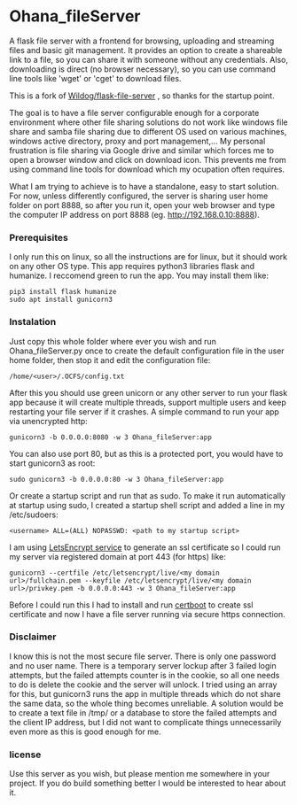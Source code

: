 # Ohana_fileServer

A flask file server with a frontend for browsing, uploading and streaming files and basic git management.
It provides an option to create a shareable link to a file, so you can share it with someone without any credentials.
Also, downloading is direct (no browser necessary), so you can use command line tools like 'wget' or 'cget' to download files.

This is a fork of [Wildog/flask-file-server](https://github.com/Wildog/flask-file-server) , so thanks for the startup point.

The goal is to have a file server configurable enough for a corporate environment where other file sharing solutions do not work like 
windows file share and samba file sharing due to different OS used on various machines, windows active directory, proxy and port management,...
My personal frustration is file sharing via Google drive and similar which forces me to open a browser window and click on download icon. 
This prevents me from using command line tools for download which my ocupation often requires.

What I am trying to achieve is to have a standalone, easy to start solution. 
For now, unless differently configured, the server is sharing user home folder on port 8888, so after you run it, 
open your web browser and type the computer IP address on port 8888 (eg. http://192.168.0.10:8888).

### Prerequisites

I only run this on linux, so all the instructions are for linux, but it should work on any other OS type.
This app requires python3 libraries flask and humanize. I reccomend green to run the app. You may install them like:
```
pip3 install flask humanize
sudo apt install gunicorn3
```

### Instalation

Just copy this whole folder where ever you wish and run Ohana_fileServer.py once to create the default configuration file 
in the user home folder, then stop it and edit the configuration file:
```
/home/<user>/.OCFS/config.txt
```
After this you should use green unicorn or any other server to run your flask app because it will create multiple threads, 
support multiple users and keep restarting your file server if it crashes.
A simple command to run your app via unencrypted http:
```
gunicorn3 -b 0.0.0.0:8080 -w 3 Ohana_fileServer:app
```
You can also use port 80, but as this is a protected port, you would have to start gunicorn3 as root:
```
sudo gunicorn3 -b 0.0.0.0:80 -w 3 Ohana_fileServer:app
```
Or create a startup script and run that as sudo.
To make it run automatically at startup using sudo, I created a startup shell script and added a line in my /etc/sudoers:
``` 
<username> ALL=(ALL) NOPASSWD: <path to my startup script>
```
I am using [LetsEncrypt service](https://letsencrypt.org/) to generate an ssl certificate so I could run my server via 
registered domain at port 443 (for https) like:
```
gunicorn3 --certfile /etc/letsencrypt/live/<my domain url>/fullchain.pem --keyfile /etc/letsencrypt/live/<my domain url>/privkey.pem -b 0.0.0.0:443 -w 3 Ohana_fileServer:app
```
Before I could run this I had to install and run [certboot](https://certbot.eff.org/) to create ssl certificate and now 
I have a file server running via secure https connection.

### Disclaimer
I know this is not the most secure file server. There is only one password and no user name. There is a temporary server 
lockup after 3 failed login attempts, but the failed attempts counter is in the cookie, so all one needs to do is delete 
the cookie and the server will unlock. I tried using an array for this, but gunicorn3 runs the app in multiple threads 
which do not share the same data, so the whole thing becomes unreliable. A solution would be to create a text file in 
/tmp/ or a database to store the failed attempts and the client IP address, but I did not want to complicate things 
unnecessarily even more as this is good enough for me.

### license
Use this server as you wish, but please mention me somewhere in your project. If you do build something better I would 
be interested to hear about it. 